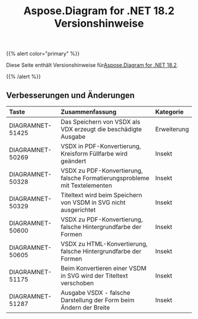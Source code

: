 ﻿---
title: Aspose.Diagram for .NET 18.2 Versionshinweise
type: docs
weight: 110
url: /de/net/aspose-diagram-for-net-18-2-release-notes/
---
{{% alert color="primary" %}} 

 Diese Seite enthält Versionshinweise für[Aspose.Diagram for .NET 18.2](https://www.nuget.org/packages/Aspose.Diagram/18.2.0).

{{% /alert %}} 
## **Verbesserungen und Änderungen**

|**Taste**|**Zusammenfassung**|**Kategorie**|
|:- |:- |:- |
|DIAGRAMNET-51425|Das Speichern von VSDX als VDX erzeugt die beschädigte Ausgabe|Erweiterung|
|DIAGRAMNET-50269|VSDX in PDF-Konvertierung, Kreisform Füllfarbe wird geändert|Insekt|
|DIAGRAMNET-50328   |VSDX zu PDF-Konvertierung, falsche Formatierungsprobleme mit Textelementen|Insekt|
|DIAGRAMNET-50329|Titeltext wird beim Speichern von VSDM in SVG nicht ausgerichtet|Insekt|
|DIAGRAMNET-50600|VSDX zu PDF-Konvertierung, falsche Hintergrundfarbe der Formen|Insekt|
|DIAGRAMNET-50605|VSDX zu HTML-Konvertierung, falsche Hintergrundfarbe der Formen|Insekt|
|DIAGRAMNET-51175|Beim Konvertieren einer VSDM in SVG wird der Titeltext verschoben|Insekt|
|DIAGRAMNET-51287|Ausgabe VSDX - falsche Darstellung der Form beim Ändern der Breite|Insekt|


